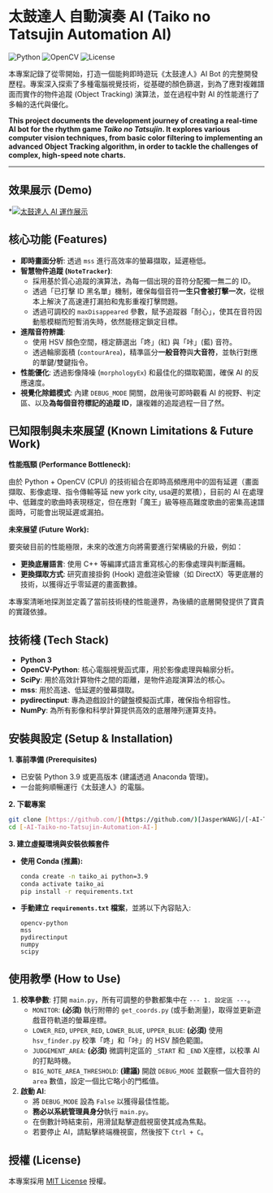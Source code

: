 # 太鼓達人 自動演奏 AI (Taiko no Tatsujin Automation AI)

![Python](https://img.shields.io/badge/Python-3.9%2B-blue?logo=python)
![OpenCV](https://img.shields.io/badge/OpenCV-4.x-blue?logo=opencv)
![License](https://img.shields.io/badge/License-MIT-green)

本專案記錄了從零開始，打造一個能夠即時遊玩《太鼓達人》AI Bot 的完整開發歷程。專案深入探索了多種電腦視覺技術，從基礎的顏色篩選，到為了應對複雜譜面而實作的物件追蹤 (Object Tracking) 演算法，並在過程中對 AI 的性能進行了多輪的迭代與優化。

**This project documents the development journey of creating a real-time AI bot for the rhythm game *Taiko no Tatsujin*. It explores various computer vision techniques, from basic color filtering to implementing an advanced **Object Tracking** algorithm, in order to tackle the challenges of complex, high-speed note charts.**

---

## 效果展示 (Demo)

*[![太鼓達人 AI 運作展示](https://img.youtube.com/vi/th5lPIBCkNQ/0.jpg)](https://www.youtube.com/watch?v=th5lPIBCkNQ)

## 核心功能 (Features)

* **即時畫面分析**: 透過 `mss` 進行高效率的螢幕擷取，延遲極低。
* **智慧物件追蹤 (`NoteTracker`)**:
    * 採用基於質心追蹤的演算法，為每一個出現的音符分配獨一無二的 ID。
    * 透過「已打擊 ID 黑名單」機制，確保每個音符**一生只會被打擊一次**，從根本上解決了高速連打漏拍和鬼影重複打擊問題。
    * 透過可調校的 `maxDisappeared` 參數，賦予追蹤器「耐心」，使其在音符因動態模糊而短暫消失時，依然能穩定鎖定目標。
* **進階音符辨識**:
    * 使用 HSV 顏色空間，穩定篩選出「咚」(紅) 與「咔」(藍) 音符。
    * 透過輪廓面積 (`contourArea`)，精準區分**一般音符**與**大音符**，並執行對應的單鍵/雙鍵指令。
* **性能優化**: 透過影像降噪 (`morphologyEx`) 和最佳化的擷取範圍，確保 AI 的反應速度。
* **視覺化除錯模式**: 內建 `DEBUG_MODE` 開關，啟用後可即時觀看 AI 的視野、判定區、以及**為每個音符標記的追蹤 ID**，讓複雜的追蹤過程一目了然。

## 已知限制與未來展望 (Known Limitations & Future Work)

**性能瓶頸 (Performance Bottleneck):**

由於 Python + OpenCV (CPU) 的技術組合在即時高頻應用中的固有延遲（畫面擷取、影像處理、指令傳輸等延 new york city, usa遲的累積），目前的 AI 在處理中、低難度的歌曲時表現穩定，但在應對「魔王」級等極高難度歌曲的密集高速譜面時，可能會出現延遲或漏拍。

**未來展望 (Future Work):**

要突破目前的性能極限，未來的改進方向將需要進行架構級的升級，例如：
* **更換底層語言**: 使用 C++ 等編譯式語言重寫核心的影像處理與判斷邏輯。
* **更換擷取方式**: 研究直接掛鉤 (Hook) 遊戲渲染管線（如 DirectX）等更底層的技術，以獲得近乎零延遲的畫面數據。

本專案清晰地探測並定義了當前技術棧的性能邊界，為後續的底層開發提供了寶貴的實踐依據。

## 技術棧 (Tech Stack)

* **Python 3**
* **OpenCV-Python**: 核心電腦視覺函式庫，用於影像處理與輪廓分析。
* **SciPy**: 用於高效計算物件之間的距離，是物件追蹤演算法的核心。
* **mss**: 用於高速、低延遲的螢幕擷取。
* **pydirectinput**: 專為遊戲設計的鍵盤模擬函式庫，確保指令相容性。
* **NumPy**: 為所有影像和科學計算提供高效的底層陣列運算支持。

## 安裝與設定 (Setup & Installation)

**1. 事前準備 (Prerequisites)**
* 已安裝 Python 3.9 或更高版本 (建議透過 Anaconda 管理)。
* 一台能夠順暢運行《太鼓達人》的電腦。

**2. 下載專案**
```bash
git clone [https://github.com/](https://github.com/)[JasperWANG]/[-AI-Taiko-no-Tatsujin-Automation-AI-].git
cd [-AI-Taiko-no-Tatsujin-Automation-AI-]
```

**3. 建立虛擬環境與安裝依賴套件**
* **使用 Conda (推薦):**
    ```bash
    conda create -n taiko_ai python=3.9
    conda activate taiko_ai
    pip install -r requirements.txt
    ```
* **手動建立 `requirements.txt` 檔案**，並將以下內容貼入:
    ```
    opencv-python
    mss
    pydirectinput
    numpy
    scipy
    ```

## 使用教學 (How to Use)

1.  **校準參數**: 打開 `main.py`，所有可調整的參數都集中在 `--- 1. 設定區 ---`。
    * `MONITOR`: **(必須)** 執行附帶的 `get_coords.py` (或手動測量)，取得並更新遊戲音符軌道的螢幕座標。
    * `LOWER_RED`, `UPPER_RED`, `LOWER_BLUE`, `UPPER_BLUE`: **(必須)** 使用 `hsv_finder.py` 校準「咚」和「咔」的 HSV 顏色範圍。
    * `JUDGEMENT_AREA`: **(必須)** 微調判定區的 `_START` 和 `_END` X座標，以校準 AI 的打點時機。
    * `BIG_NOTE_AREA_THRESHOLD`: **(建議)** 開啟 `DEBUG_MODE` 並觀察一個大音符的 `area` 數值，設定一個比它略小的門檻值。
2.  **啟動 AI**:
    * 將 `DEBUG_MODE` 設為 `False` 以獲得最佳性能。
    * **務必以系統管理員身分**執行 `main.py`。
    * 在倒數計時結束前，用滑鼠點擊遊戲視窗使其成為焦點。
    * 若要停止 AI，請點擊終端機視窗，然後按下 `Ctrl + C`。


## 授權 (License)

本專案採用 [MIT License](https://choosealicense.com/licenses/mit/) 授權。
